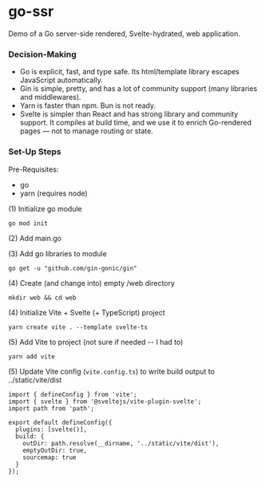 # go-ssr

Demo of a Go server-side rendered, Svelte-hydrated, web application.

### Decision-Making

- Go is explicit, fast, and type safe. Its html/template library escapes JavaScript automatically.
- Gin is simple, pretty, and has a lot of community support (many libraries and middlewares).
- Yarn is faster than npm. Bun is not ready.
- Svelte is simpler than React and has strong library and community support. It compiles at build time, and we use it to enrich Go-rendered pages — not to manage routing or state.

### Set-Up Steps

Pre-Requisites:
- go
- yarn (requires node)

(1) Initialize go module

```
go mod init
```

(2) Add main.go

(3) Add go libraries to module

```
go get -u "github.com/gin-gonic/gin"
```

(4) Create (and change into) empty /web directory

```
mkdir web && cd web
```

(4) Initialize Vite + Svelte (+ TypeScript) project

```
yarn create vite . --template svelte-ts
```

(5) Add Vite to project (not sure if needed -- I had to)

```
yarn add vite
```

(5) Update Vite config (`vite.config.ts`) to write build output to ../static/vite/dist

```
import { defineConfig } from 'vite';
import { svelte } from '@sveltejs/vite-plugin-svelte';
import path from 'path';

export default defineConfig({
  plugins: [svelte()],
  build: {
    outDir: path.resolve(__dirname, '../static/vite/dist'),
    emptyOutDir: true,
    sourcemap: true
  }
});
```
